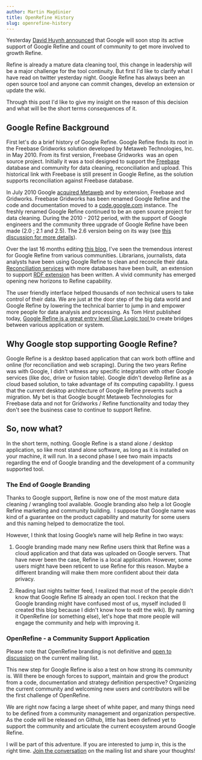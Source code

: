 ```yaml
---
author: Martin Magdinier
title: OpenRefine History
slug: openrefine-history
---
```


Yesterday [David Huynh announced](https://groups.google.com/forum/#!topic/openrefine/a3R6afKb4-4) that Google will soon stop its active support of Google Refine and count of community to get more involved to growth Refine.

Refine is already a mature data cleaning tool, this change in leadership will be a major challenge for the tool continuity. But first I'd like to clarify what I have read on twitter yesterday night. Google Refine has always been an open source tool and anyone can commit changes, develop an extension or update the wiki. 

Through this post I'd like to give my insight on the reason of this decision and what will be the short terms consequences of it. 

## Google Refine Background

First let's do a brief history of Google Refine. Google Refine finds its root in the Freebase Gridworks solution developed by Metaweb Technologies, Inc. in May 2010. From its first version, Freebase Gridworks &nbsp;was an open source project. Initially it was a tool designed to support the [Freebase](http://www.freebase.com/) database and community for data cleaning, reconciliation and upload. This historical link with Freebase is still present in Google Refine, as the solution supports reconciliation against Freebase database.

In July 2010 Google [acquired Metaweb](http://googleblog.blogspot.ca/2010/07/deeper-understanding-with-metaweb.html) and by extension, Freebase and Gridworks. Freebase Gridworks has been renamed Google Refine and the code and documentation moved to a [code.google.com](http://code.google.com/p/google-refine/) instance. The freshly renamed Google Refine continued to be an open source project for data cleaning. During the 2010 - 2012 period, with the support of Google engineers and the community three upgrade of Google Refine have been made (2.0 ; 2.1 and 2.5). The 2.6 version being on its way (see [this discussion for more details](https://groups.google.com/forum/#!searchin/google-refine/2.6/google-refine/Bu_3OOtt_mU/oY9jfM8K_VAJ)).

Over the last 16 months editing [this blog](http://googleblog.blogspot.ca), I've seen the tremendous interest for Google Refine from various communities. Librarians, journalists, data analysts have been using Google Refine to clean and reconcile their data. [Reconciliation services](http://code.google.com/p/google-refine/wiki/ReconcilableDataSources) with more databases have been built, &nbsp;an extension to support [RDF extension](http://refine.deri.ie/docs) has been written. A vivid community has emerged opening new horizons to Refine capability.

The user friendly interface helped thousands of non technical users to take control of their data. We are just at the door step of the big data world and Google Refine by lowering the technical barrier to jump in and empower more people for data analysis and processing. As Tom Hirst published today, [Google Refine is a great entry level Glue Logic tool ](http://blog.ouseful.info/2012/10/03/appropriating-it-glue-steps/)to create bridges between various application or system.


## Why Google stop supporting Google Refine?

Google Refine is a desktop based application that can work both offline and online (for reconciliation and web scraping). During the two years Refine was with Google, I didn't witness any specific integration with other Google services (like doc, drive or fusion table). Google didn't develop Refine as a cloud based solution, to take advantage of its computing capability. I guess that the current desktop architecture of Google Refine prevents such a migration. My bet is that Google bought Metaweb Technologies for Freebase data and not for Gridworks / Refine functionality and today they don't see the business case to continue to support Refine.

## So, now what?

In the short term, nothing. Google Refine is a stand alone / desktop application, so like most stand alone software, as long as it is installed on your machine, it will run. In a second phase I see two main impacts regarding the end of Google branding and the development of a community supported tool.

### The End of Google Branding


Thanks to Google support, Refine is now one of the most mature data cleaning / wrangling tool available. Google branding also help a lot Google Refine marketing and community building. &nbsp;I suppose that Google name was kind of a guarantee on the product capability and maturity for some users and this naming helped to democratize the tool.

However, I think that losing Google&#8217;s name will help Refine in two ways:


1.  Google branding made many new Refine users think that Refine was a cloud application and that data was uploaded on Google servers. That have never been the case, Refine is a local application. However, some users might have been reticent to use Refine for this reason. Maybe a different branding will make them more confident about their data privacy.

2. Reading last nights twitter feed, I realized that most of the people didn't know that Google Refine IS already an open tool. I reckon that the Google branding might have confused most of us, myself included (I created this blog because I didn't know how to edit the wiki). By naming it OpenRefine (or something else), let's hope that more people will engage the community and help with improving it.

### OpenRefine - a Community Support Application


Please note that OpenRefine branding is not definitive and [open to discussion](https://groups.google.com/forum/?fromgroups=#!topic/google-refine/uDUybfL-7Tc) on the current mailing list. 

This new step for Google Refine is also a test on how strong its community is. Will there be enough forces to support, maintain and grow the product from a code, documentation and strategy definition perspective? Organizing the current community and welcoming new users and contributors will be the first challenge of OpenRefine.

We are right now facing a large sheet of white paper, and many things need to be defined from a community management and organization perspective. As the code will be released on Github, little has been defined yet to support the community and articulate the current ecosystem around Google Refine.

I will be part of this adventure. If you are interested to jump in, this is the right time.
[Join the conversation](https://groups.google.com/forum/#!topic/google-refine/a3R6afKb4-4) on the mailing list and share your thoughts!
